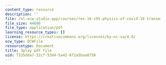 ```yaml
---
content_type: resource
description: ''
file: /ol-ocw-studio-app/courses/res-10-s95-physics-of-covid-19-transmission-fall-2020/7335dda732cf53d45a42672a5baa8758_j--zfB6AIpo.pdf
file_size: 44606
file_type: application/pdf
learning_resource_types: []
license: https://creativecommons.org/licenses/by-nc-sa/4.0/
ocw_type: OCWFile
resourcetype: Document
title: 3play pdf file
uid: 7335dda7-32cf-53d4-5a42-672a5baa8758
---
```

